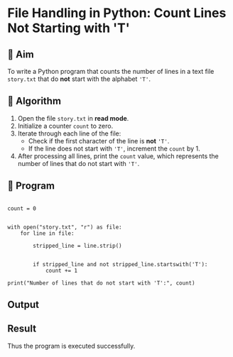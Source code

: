# File Handling in Python: Count Lines Not Starting with 'T'

## 🎯 Aim
To write a Python program that counts the number of lines in a text file `story.txt` that do **not** start with the alphabet `'T'`.

## 🧠 Algorithm
1. Open the file `story.txt` in **read mode**.
2. Initialize a counter `count` to zero.
3. Iterate through each line of the file:
   - Check if the first character of the line is **not** `'T'`.
   - If the line does not start with `'T'`, increment the `count` by 1.
4. After processing all lines, print the `count` value, which represents the number of lines that do not start with `'T'`.

## 🧾 Program
```

count = 0


with open("story.txt", "r") as file:
    for line in file:
        
        stripped_line = line.strip()
        
        
        if stripped_line and not stripped_line.startswith('T'):
            count += 1

print("Number of lines that do not start with 'T':", count)
```

## Output

## Result
Thus the program is executed successfully.
